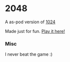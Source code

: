 # 2048
A as-pod version of [1024](https://play.google.com/store/apps/details?id=com.veewo.a1024) 

Made just for fun. [Play it here!](http://2013gang.github.io/as-pod/)

### Misc
I never beat the game :)

